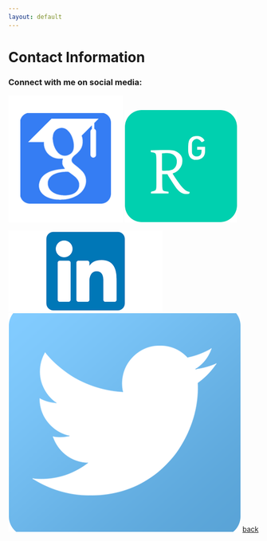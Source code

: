 ```yaml
---
layout: default
---
```


# Contact Information

### Connect with me on social media:
[![image1](/assets/img/google_scholar.png)](https://scholar.google.co.in/citations?user=a3gmiy0AAAAJ&hl=en)
[![image2](/assets/img/researchgate.png)](https://www.google.com/url?q=https%3A%2F%2Fwww.researchgate.net%2Fprofile%2FSalil_Goel&sa=D&sntz=1&usg=AFQjCNGYCEXuchEIYWQxP2zeNDydKNcNgw)

[![image3](/assets/img/linkedin.png)](https://www.google.com/url?q=https%3A%2F%2Fin.linkedin.com%2Fin%2Fsalil-goel-8513b826&sa=D&sntz=1&usg=AFQjCNEV6VV2XcSvfs_dp5PZCHJ4-iNB_A)
[![image4](/assets/img/twitter.png)](https://twitter.com/salilgoel)
[back](./)
